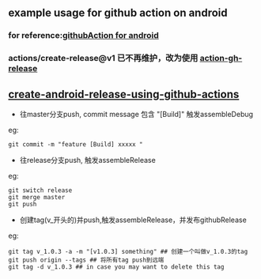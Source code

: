 ## example usage for github action on android

### for reference:[githubAction for android](https://github.com/wajahatkarim3/Android-Github-Actions/tree/main)
    
### actions/create-release@v1 已不再维护，改为使用 [action-gh-release](https://github.com/softprops/action-gh-release)

## [create-android-release-using-github-actions](https://proandroiddev.com/create-android-release-using-github-actions-c052006f6b0b)

- 往master分支push, commit message 包含 "[Build]" 触发assembleDebug

eg: 

```
git commit -m "feature [Build] xxxxx "
```

- 往release分支push, 触发assembleRelease

eg: 

```
git switch release
git merge master
git push
```

- 创建tag(v_开头的)并push,触发assembleRelease，并发布githubRelease

eg:

```
git tag v_1.0.3 -a -m "[v1.0.3] something" ## 创建一个叫做v_1.0.3的tag
git push origin --tags ## 将所有tag push到远端
git tag -d v_1.0.3 ## in case you may want to delete this tag
```



